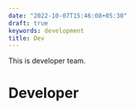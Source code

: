```yaml
---
date: "2022-10-07T15:46:08+05:30"
draft: true
keywords: development
title: Dev
---
```

This is developer team.

# Developer
